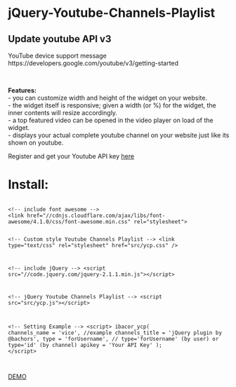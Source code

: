 jQuery-Youtube-Channels-Playlist
================================
<h2>Update youtube API v3</h2>
<p>YouTube device support message<br>
https://developers.google.com/youtube/v3/getting-started</p><br>
<p><b>Features:</b><br>
- you can customize width and height of the widget on your website.<br>
- the widget itself is responsive; given a width (or %) for the widget, the inner contents will resize accordingly.<br>
- a top featured video can be opened in the video player on load of the widget.<br>
- displays your actual complete youtube channel on your website just like its shown on youtube.</p>

<p>Register and get your Youtube API key <a href="https://code.google.com/apis/console" target="_blank">here</a></p>

<h1>Install:</h1>
<pre><pre><code>&lt;!-- include font awesome --&gt;
&lt;link href="//cdnjs.cloudflare.com/ajax/libs/font-awesome/4.1.0/css/font-awesome.min.css" rel="stylesheet"&gt;

&lt;!-- Custom style  Youtube Channels Playlist --&gt;
&lt;link type="text/css" rel="stylesheet" href="src/ycp.css" /&gt;

&lt;!-- include jQuery --&gt;
&lt;script src="//code.jquery.com/jquery-2.1.1.min.js"&gt;&lt;/script&gt;

&lt;!-- jQuery Youtube Channels Playlist --&gt;
&lt;script src="src/ycp.js"&gt;&lt;/script&gt;

&lt;!-- Setting Example --&gt;
&lt;script&gt;
    ibacor_ycp(
        channels_name = 'vice', //example
        channels_title = 'jQuery plugin by @bachors',
        type = 'forUsername', // type='forUsername' (by user) or type='id' (by channel)
        apikey = 'Your API Key'
    );
&lt;/script&gt;</code></pre></pre>
</p>

<p><a href="http://ibacor.com/demo/jquery-youtube-channels-playlist/">DEMO</a></p>

